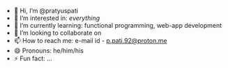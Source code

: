 - 👋 Hi, I’m @pratyuspati
- 👀 I’m interested in: _*everything*_
- 🌱 I’m currently learning: functional programming, web-app development
- 💞️ I’m looking to collaborate on
- 📫 How to reach me: e-mail id - p.pati.92@proton.me
- 😄 Pronouns: he/him/his
- ⚡ Fun fact: ...

<!---
pratyuspati/pratyuspati is a ✨ special ✨ repository because its `README.md` (this file) appears on your GitHub profile.
You can click the Preview link to take a look at your changes.
--->

